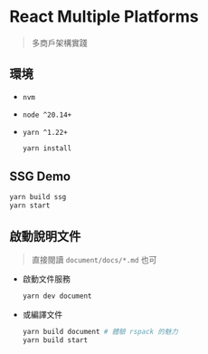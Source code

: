 # React Multiple Platforms

> 多商戶架構實踐

## 環境

- `nvm`

- `node ^20.14+`

- `yarn ^1.22+`

  ```sh
  yarn install
  ```

## SSG Demo

```sh
yarn build ssg
yarn start
```

## 啟動說明文件

> 直接閱讀 `document/docs/*.md` 也可

- 啟動文件服務

  ```sh
  yarn dev document
  ```

- 或編譯文件

  ```sh
  yarn build document # 體驗 rspack 的魅力
  yarn build start
  ```
